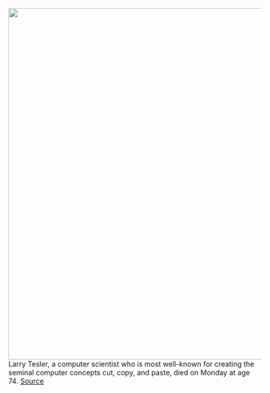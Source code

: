 <img src='https://cdn.vox-cdn.com/thumbor/CcGWNAWUERNDWqL51MzTfGnQuBY=/0x0:2048x1365/1200x800/filters:focal(1163x524:1489x850)/cdn.vox-cdn.com/uploads/chorus_image/image/66339759/Larry_Tesler_Smiles_at_Whisper.0.jpeg' width='700px' /><br/>
Larry Tesler, a computer scientist who is most well-known for creating the seminal computer concepts cut, copy, and paste, died on Monday at age 74.
<a href='https://www.theverge.com/2020/2/19/21144516/larry-tesler-cut-copy-paste-dies-at-74-apple-xerox-amazon-obituary'> Source <a/>